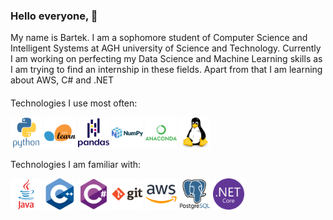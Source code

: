 

<!--
**Pobudi/Pobudi** is a ✨ _special_ ✨ repository because its `README.md` (this file) appears on your GitHub profile.

Here are some ideas to get you started:

- 🔭 I’m currently working on ...
- 🌱 I’m currently learning ...
- 👯 I’m looking to collaborate on ...
- 🤔 I’m looking for help with ...
- 💬 Ask me about ...
- 📫 How to reach me: ...
- 😄 Pronouns: ...
- ⚡ Fun fact: ...
-->

### Hello everyone, 👋
My name is Bartek. I am a sophomore student of Computer Science and Intelligent Systems at AGH university of Science and Technology. Currently I am working on perfecting my Data Science and Machine Learning skills as I am trying to find an internship in these fields. Apart from that I am learning about AWS, C# and .NET

#### 
Technologies I use most often:
<p>
  <img width="50" src="https://github.com/devicons/devicon/blob/master/icons/python/python-original-wordmark.svg" alt="Python" title="Python"/>
  <img width="50" src="https://github.com/devicons/devicon/blob/master/icons/scikitlearn/scikitlearn-original.svg" alt="scikit-learn" title="scikit-learn"/>  
  <img width="50" src="https://github.com/devicons/devicon/blob/master/icons/pandas/pandas-original-wordmark.svg" alt="pandas" title="pandas"/>
  <img width="50" src="https://github.com/devicons/devicon/blob/master/icons/numpy/numpy-original-wordmark.svg" alt="NumPy title="NumPy"/>
  <img width="50" src="https://github.com/devicons/devicon/blob/master/icons/anaconda/anaconda-original-wordmark.svg" alt="Anaconda" title="Anaconda"/>
  <img width="50" src="https://github.com/devicons/devicon/blob/master/icons/linux/linux-original.svg" alt="Linux" title="Linux"/>
</p>
Technologies I am familiar with:
<p></p>
<p>
  <img width="50" src="https://github.com/devicons/devicon/blob/master/icons/java/java-original-wordmark.svg" alt="Java" title="Java"/>
    <img width="50" src="https://github.com/devicons/devicon/blob/master/icons/cplusplus/cplusplus-original.svg" alt="C++" title="C++"/>
  <img width="50" src="https://github.com/devicons/devicon/blob/master/icons/csharp/csharp-original.svg" alt="C#" title="C#"/>
  <img width="50" src="https://github.com/devicons/devicon/blob/master/icons/git/git-original-wordmark.svg" alt="Git" title="Git"/>
  <img width="50" src="https://github.com/devicons/devicon/blob/master/icons/amazonwebservices/amazonwebservices-original-wordmark.svg" alt="AWS" title="AWS"/>
  <img width="50" src="https://github.com/devicons/devicon/blob/master/icons/postgresql/postgresql-original-wordmark.svg" alt="PostgreSQL" title="PostgrewSQL"/>
  <img width="50" src="https://github.com/devicons/devicon/blob/master/icons/dotnetcore/dotnetcore-original.svg" alt=".NET" title=".NET"/>
  <img width="50" src="" alt="" title=""/>
  <img width="50" src="" alt="" title=""/>
  <img width="50" src="" alt="" title=""/>
  <img width="50" src="" alt="" title=""/>
  <img width="50" src="" alt="" title=""/>
  <img width="50" src="" alt="" title=""/>
  <img width="50" src="" alt="" title=""/>
  <img width="50" src="" alt="" title=""/>
  <img width="50" src="" alt="" title=""/>
  <img width="50" src="" alt="" title=""/>
  <img width="50" src="" alt="" title=""/>
  <img width="50" src="" alt="" title=""/>

</p>
